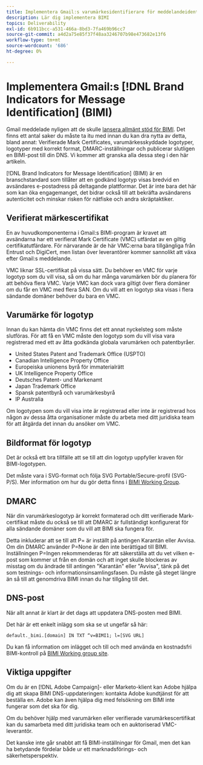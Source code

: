 ```yaml
---
title: Implementera Gmail:s varumärkesidentifierare för meddelandeidentifiering (BIMI)
description: Lär dig implementera BIMI
topics: Deliverability
exl-id: 6b911bcc-a531-466a-8bd3-7fa469b96cc7
source-git-commit: a4d2a75e85f37f48aa3246707b98e473682e13f6
workflow-type: tm+mt
source-wordcount: '686'
ht-degree: 0%

---
```


# Implementera Gmail:s [!DNL Brand Indicators for Message Identification] (BIMI)

Gmail meddelade nyligen att de skulle [lansera allmänt stöd för BIMI](https://cloud.google.com/blog/products/identity-security/bringing-bimi-to-gmail-in-google-workspace). Det finns ett antal saker du måste ta itu med innan du kan dra nytta av detta, bland annat: Verifierade Mark Certificates, varumärkesskyddade logotyper, logotyper med korrekt format, DMARC-inställningar och publicerar slutligen en BIMI-post till din DNS. Vi kommer att granska alla dessa steg i den här artikeln.

[!DNL Brand Indicators for Message Identification] (BIMI) är en branschstandard som tillåter att en godkänd logotyp visas bredvid en avsändares e-postadress på deltagande plattformar. Det är inte bara det här som kan öka engagemanget, det bidrar också till att bekräfta avsändarens autenticitet och minskar risken för nätfiske och andra skräptaktiker.

## Verifierat märkescertifikat

En av huvudkomponenterna i Gmail:s BIMI-program är kravet att avsändarna har ett verifierat Mark Certificate (VMC) utfärdat av en giltig certifikatutfärdare. För närvarande är de här VMC:erna bara tillgängliga från Entrust och DigiCert, men listan över leverantörer kommer sannolikt att växa efter Gmail:s meddelande.

VMC liknar SSL-certifikat på vissa sätt. Du behöver en VMC för varje logotyp som du vill visa, så om du har många varumärken bör du planera för att behöva flera VMC. Varje VMC kan dock vara giltigt över flera domäner om du får en VMC med flera SAN. Om du vill att en logotyp ska visas i flera sändande domäner behöver du bara en VMC.

## Varumärke för logotyp

Innan du kan hämta din VMC finns det ett annat nyckelsteg som måste slutföras. För att få en VMC måste den logotyp som du vill visa vara registrerad med ett av åtta godkända globala varumärken och patentbyråer.

* United States Patent and Trademark Office (USPTO)
* Canadian Intelligence Property Office
* Europeiska unionens byrå för immaterialrätt
* UK Intelligence Property Office
* Deutsches Patent- und Markenamt
* Japan Trademark Office
* Spansk patentbyrå och varumärkesbyrå
* IP Australia

Om logotypen som du vill visa inte är registrerad eller inte är registrerad hos någon av dessa åtta organisationer måste du arbeta med ditt juridiska team för att åtgärda det innan du ansöker om VMC.

## Bildformat för logotyp

Det är också ett bra tillfälle att se till att din logotyp uppfyller kraven för BIMI-logotypen.

Det måste vara i SVG-format och följa SVG Portable/Secure-profil (SVG-P/S). Mer information om hur du gör detta finns i [BIMI Working Group](https://bimigroup.org/svg-conversion-tools-released).

## DMARC

När din varumärkeslogotyp är korrekt formaterad och ditt verifierade Mark-certifikat måste du också se till att DMARC är fullständigt konfigurerat för alla sändande domäner som du vill att BIMI ska fungera för.

Detta inkluderar att se till att P= är inställt på antingen Karantän eller Avvisa. Om din DMARC använder P=None är den inte berättigad till BIMI. Inställningen P=Ingen rekommenderas för att säkerställa att du vet vilken e-post som kommer ut från en domän och att inget skulle blockeras av misstag om du ändrade till antingen &quot;Karantän&quot; eller &quot;Avvisa&quot;, tänk på det som testnings- och informationsinsamlingsfasen. Du måste gå steget längre än så till att genomdriva BIMI innan du har tillgång till det.

## DNS-post

När allt annat är klart är det dags att uppdatera DNS-posten med BIMI.

Det här är ett enkelt inlägg som ska se ut ungefär så här:

```
default._bimi.[domain] IN TXT “v=BIMI1; l=[SVG URL] 
```

Du kan få information om inlägget och till och med använda en kostnadsfri BIMI-kontroll på [BIMI Working group site](https://bimigroup.org/implementation-guide).


## Viktiga uppgifter

Om du är en [!DNL Adobe Campaign]- eller Marketo-klient kan Adobe hjälpa dig att skapa BIMI DNS-uppdateringen: kontakta Adobe kundtjänst för att beställa en. Adobe kan även hjälpa dig med felsökning om BIMI inte fungerar som det ska för dig.

Om du behöver hjälp med varumärken eller verifierade varumärkescertifikat kan du samarbeta med ditt juridiska team och en auktoriserad VMC-leverantör.

Det kanske inte går snabbt att få BIMI-inställningar för Gmail, men det kan ha betydande fördelar både ur ett marknadsförings- och säkerhetsperspektiv.
